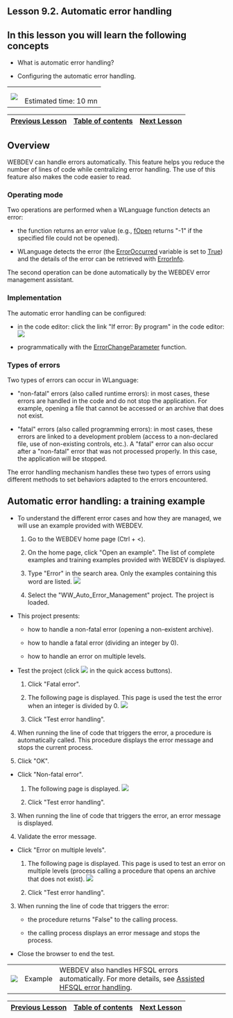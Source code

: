 
## Lesson 9.2. Automatic error handling


<a name="NOTE1"></a>
<a name="NOTE1_1"></a>


## In this lesson you will learn the following concepts
<a name="this_lesson_you_will_learn_the_following_concepts_ELTTEXTE000165"></a>


- What is automatic error handling?

- Configuring the automatic error handling.





|   |   |
| --- | --- |
| ![](https://doc.pcsoft.fr/en-US/images/image.awp?langid=3&name=dur%E9e.png)<br> | <br>Estimated time: 10 mn |

| [Previous Lesson](../TutoWB/1410087507.md) | [Table of contents](../TutoWB/1410087510.md) | [Next Lesson](../TutoWB/1410087509.md) |
| --- | --- | --- |





<a name="NOTE2"></a>
<a name="NOTE2_1"></a>


## Overview
<a name="overview_ELTTEXTE000212"></a>
WEBDEV can handle errors automatically. This feature helps you reduce the number of lines of code while centralizing error handling.
The use of this feature also makes the code easier to read.
<a name="NOTE2_2"></a>


### Operating mode
<a name="operating_mode_ELTPARAGRAPHE000030"></a>

Two operations are performed when a WLanguage function detects an error:

- the function returns an error value (e.g., [fOpen](../WDLang1/3036036.md) returns "-1" if the specified file could not be opened).

- WLanguage detects the error (the [ErrorOccurred](../WDLang1/3087001.md) variable is set to <u><u><u><u>True</u></u></u></u>) and the details of the error can be retrieved with [ErrorInfo](../WDLang1/3013008.md).




The second operation can be done automatically by the WEBDEV error management assistant.
<a name="NOTE2_3"></a>


### Implementation
<a name="implementation_ELTPARAGRAPHE000055"></a>

The automatic error handling can be configured:

- in the code editor: click the link "If error: By program" in the code editor: 
![](https://doc.pcsoft.fr/en-US/images/image.awp?langid=3&name=P9_Gestion%20des%20erreurs%20-%201%20-%20HC%20N%B0002.jpg&type=thumb)


- programmatically with the [ErrorChangeParameter](../WDLang1/3034009.md) function.



<a name="NOTE2_4"></a>


### Types of errors
<a name="types_errors_ELTPARAGRAPHE000069"></a>

Two types of errors can occur in WLanguage:

- "non-fatal" errors (also called runtime errors): in most cases, these errors are handled in the code and do not stop the application. For example, opening a file that cannot be accessed or an archive that does not exist.

- "fatal" errors (also called programming errors): in most cases, these errors are linked to a development problem (access to a non-declared file, use of non-existing controls, etc.). A "fatal" error can also occur after a "non-fatal" error that was not processed properly. In this case, the application will be stopped.




The error handling mechanism handles these two types of errors using different methods to set behaviors adapted to the errors encountered.

<a name="NOTE3"></a>
<a name="NOTE3_1"></a>


## Automatic error handling: a training example
<a name="automatic_error_handling_training_example_ELTTEXTE000254"></a>


- To understand the different error cases and how they are managed, we will use an example provided with WEBDEV.

	1. Go to the WEBDEV home page (Ctrl + &lt;). 

	2. On the home page, click "Open an example". The list of complete examples and training examples provided with WEBDEV is displayed.

	3. Type "Error" in the search area. Only the examples containing this word are listed. 
![](https://doc.pcsoft.fr/en-US/images/image.awp?langid=3&name=P9_Gestion%20des%20erreurs%20-%201%20-%20HC%20N%B0001.jpg&type=thumb)


	4. Select the "WW_Auto_Error_Management" project. The project is loaded.




- This project presents:

	- how to handle a non-fatal error (opening a non-existent archive).

	- how to handle a fatal error (dividing an integer by 0).

	- how to handle an error on multiple levels.







- Test the project (click ![](https://doc.pcsoft.fr/en-US/images/image.awp?langid=3&name=ICO_Go_Projet_WB_GAF.jpg)
 in the quick access buttons).

	1. Click "Fatal error".

	2. The following page is displayed. This page is used the test the error when an integer is divided by 0. 
![](https://doc.pcsoft.fr/en-US/images/image.awp?langid=3&name=P9_Gestion%20des%20erreurs%20-%20HC%20N%B0001.jpg&type=thumb)


	3. Click "Test error handling".

4. When running the line of code that triggers the error, a procedure is automatically called. This procedure displays the error message and stops the current process.

5. Click "OK".




- Click "Non-fatal error".

	1. The following page is displayed. 
![](https://doc.pcsoft.fr/en-US/images/image.awp?langid=3&name=P9_Gestion%20des%20erreurs%20-%20HC%20N%B0002.jpg&type=thumb)


	2. Click "Test error handling".

3. When running the line of code that triggers the error, an error message is displayed.

4. Validate the error message.






- Click "Error on multiple levels".

	1. The following page is displayed. This page is used to test an error on multiple levels (process calling a procedure that opens an archive that does not exist). 
![](https://doc.pcsoft.fr/en-US/images/image.awp?langid=3&name=P9_Gestion%20des%20erreurs%20-%20HC%20N%B0003.jpg&type=thumb)


	2. Click "Test error handling".

3. When running the line of code that triggers the error:

	- the procedure returns "False" to the calling process.

	- the calling process displays an error message and stops the process.




- Close the browser to end the test.


|   |   |   |
| --- | --- | --- |
| ![](https://doc.pcsoft.fr/en-US/images/image.awp?langid=3&name=exemple-WB.png)<br> | Example | WEBDEV also handles HFSQL errors automatically. For more details, see [Assisted HFSQL error handling](../WDLang4/3044188.md). |





| [Previous Lesson](../TutoWB/1410087507.md) | [Table of contents](../TutoWB/1410087510.md) | [Next Lesson](../TutoWB/1410087509.md) |
| --- | --- | --- |




